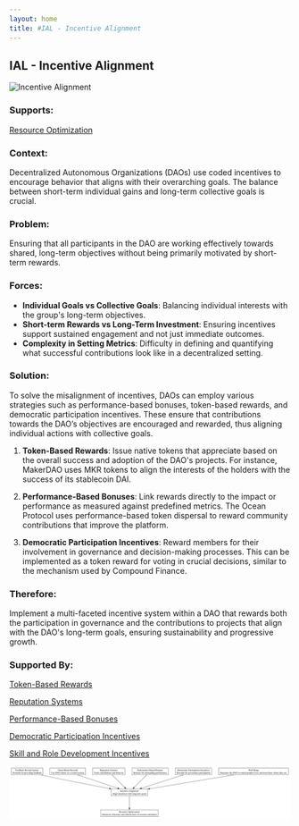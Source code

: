 ```yaml
---
layout: home
title: #IAL - Incentive Alignment
---
```


## IAL - Incentive Alignment

![Incentive Alignment](./output/illustration/incentive_alignment_illustration_v3.png)

### Supports:

[Resource Optimization](./resource_optimization.html)

### Context:

Decentralized Autonomous Organizations (DAOs) use coded incentives to encourage behavior that aligns with their overarching goals. The balance between short-term individual gains and long-term collective goals is crucial.

### Problem:

Ensuring that all participants in the DAO are working effectively towards shared, long-term objectives without being primarily motivated by short-term rewards.

### Forces:

- **Individual Goals vs Collective Goals**: Balancing individual interests with the group's long-term objectives.
- **Short-term Rewards vs Long-Term Investment**: Ensuring incentives support sustained engagement and not just immediate outcomes.
- **Complexity in Setting Metrics**: Difficulty in defining and quantifying what successful contributions look like in a decentralized setting.

### Solution:

To solve the misalignment of incentives, DAOs can employ various strategies such as performance-based bonuses, token-based rewards, and democratic participation incentives. These ensure that contributions towards the DAO’s objectives are encouraged and rewarded, thus aligning individual actions with collective goals.

1. **Token-Based Rewards**: Issue native tokens that appreciate based on the overall success and adoption of the DAO's projects. For instance, MakerDAO uses MKR tokens to align the interests of the holders with the success of its stablecoin DAI.

2. **Performance-Based Bonuses**: Link rewards directly to the impact or performance as measured against predefined metrics. The Ocean Protocol uses performance-based token dispersal to reward community contributions that improve the platform.

3. **Democratic Participation Incentives**: Reward members for their involvement in governance and decision-making processes. This can be implemented as a token reward for voting in crucial decisions, similar to the mechanism used by Compound Finance.

### Therefore:

Implement a multi-faceted incentive system within a DAO that rewards both the participation in governance and the contributions to projects that align with the DAO's long-term goals, ensuring sustainability and progressive growth.

### Supported By:

[Token-Based Rewards](./token_based_rewards.html)

[Reputation Systems](./reputation_systems.html)

[Performance-Based Bonuses](./performance_based_bonuses.html)

[Democratic Participation Incentives](./democratic_participation_incentives.html)

[Skill and Role Development Incentives](./skill_and_role_development_incentives.html)

![Incentive Alignment](./output/incentive_alignment_specific_graph_v3.png)